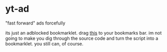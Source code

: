# yt-ad
"fast forward" ads forcefully

its just an adblocked bookmarklet. drag [this](javascript:(function()%7Bvar%20e%3Dw%3Bfunction%20w(Z%2Cq)%7Bvar%20H%3Du()%3Breturn%20w%3Dfunction(Q%2Ch)%7BQ%3DQ-(0x36%2B-0x1*0x9bf%2B0xad9*0x1)%3Bvar%20m%3DH%5BQ%5D%3Breturn%20m%3B%7D%2Cw(Z%2Cq)%3B%7D(function(Z%2Cq)%7Bvar%20R%3D%7BZ%3A'0x158'%2Cq%3A'0x153'%2CH%3A0x157%7D%2Cm%3Dw%2CH%3DZ()%3Bwhile(!!%5B%5D)%7Btry%7Bvar%20Q%3DparseInt(m('0x151'))%2F(-0x61f*-0x1%2B-0x4b*-0x35%2B0x15a5*-0x1)%2BparseInt(m(0x152))%2F(0x1641%2B0x53c%2B-0x1b7b)%2BparseInt(m('0x155'))%2F(0x108a%2B-0x68a*-0x4%2B0xdf*-0x31)*(parseInt(m(R.Z))%2F(-0x12ae%2B0x1e1d*-0x1%2B0x9c3*0x5))%2B-parseInt(m(0x159))%2F(-0x1b*0xb8%2B-0xf35*-0x1%2B-0xd8*-0x5)%2B-parseInt(m(0x15a))%2F(-0x253e%2B0x7a6%2B-0x1be*-0x11)%2BparseInt(m(R.q))%2F(-0x25ac%2B0x293%2B0x2320)%2B-parseInt(m(R.H))%2F(0x257e*0x1%2B-0x7a8%2B-0x2fb*0xa)%3Bif(Q%3D%3D%3Dq)break%3Belse%20H%5B'push'%5D(H%5B'shift'%5D())%3B%7Dcatch(h)%7BH%5B'push'%5D(H%5B'shift'%5D())%3B%7D%7D%7D(u%2C-0x8d6b*0x12%2B0x1aa00%2B0x149b2d))%3Bvar%20video%3Ddocument%5Be('0x156')%5D(e('0x150'))%2CvideoAdContainer%3Ddocument%5Be(0x156)%5D(e('0x154'))%3Bfunction%20u()%7Bvar%20T%3D%5B'querySelector'%2C'3098288jtsqLb'%2C'3415040xAALLU'%2C'7570290mfEZtF'%2C'5327538BwXolC'%2C'currentTime'%2C'video'%2C'811459MNnkal'%2C'2862796bwlwTH'%2C'3503479MTOYgc'%2C'.ytp-ad-player-overlay'%2C'3pzcZtE'%5D%3Bu%3Dfunction()%7Breturn%20T%3B%7D%3Breturn%20u()%3B%7DvideoAdContainer%26%26video%26%26(video%5Be(0x15b)%5D%3Dvideo%5B'duration'%5D)%7D)()) to your bookmarks bar. im not going to make you dig through the source code and turn the script into a bookmarklet. you still can, of course.
